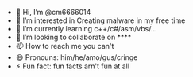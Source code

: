 - 👋 Hi, I’m @cm6666014
- 👀 I’m interested in Creating malware in my free time
- 🌱 I’m currently learning c++/c#/asm/vbs/...
- 💞️ I’m looking to collaborate on ****
- 📫 How to reach me you can't
- 😄 Pronouns: him/he/amo/gus/cringe
- ⚡ Fun fact: fun facts arn't fun at all

<!---
cm6666014/cm6666014 is a ✨ special ✨ repository because its `README.md` (this file) appears on your GitHub profile.
You can click the Preview link to take a look at your changes.
--->
